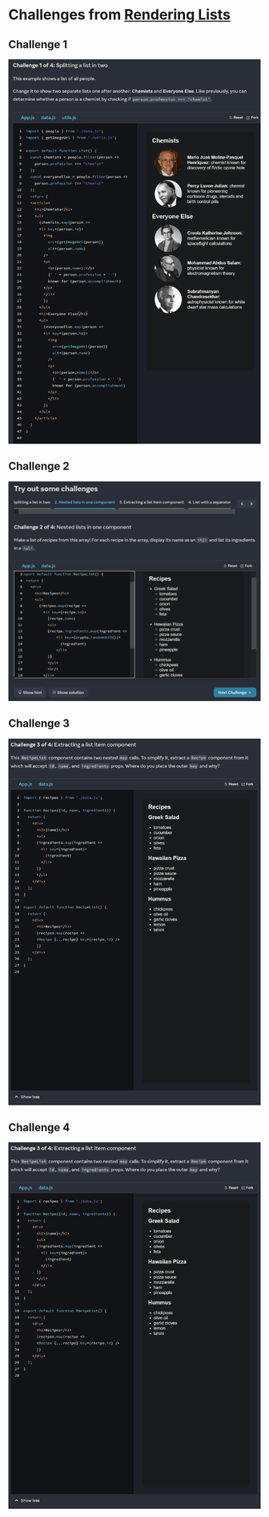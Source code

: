 # Challenges from [Rendering Lists](https://beta.reactjs.org/learn/rendering-lists "link")

## Challenge 1
![screenshot](./screenshots/1.png "Demo")

## Challenge 2
![screenshot](./screenshots/2.png "Demo")

## Challenge 3
![screenshot](./screenshots/3.png "Demo")

## Challenge 4
![screenshot](./screenshots/3.png "Demo")